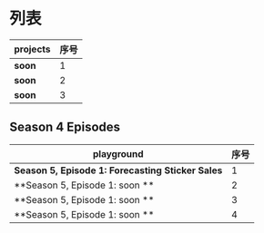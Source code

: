 # 列表

|              projects                       | 序号 |
| --------------------------------------------- | ---- |
| **soon**           | 1    |
| **soon** | 2    |
| **soon**  | 3    |

## Season 4 Episodes
|          playground                        | 序号|
| --------------------------------------------- | ---- |
| **Season 5, Episode 1: Forecasting Sticker Sales** | 1    |
| **Season 5, Episode 1:   soon               ** | 2    |
| **Season 5, Episode 1:     soon           ** | 3    |
| **Season 5, Episode 1:    soon          ** | 4    |
